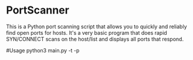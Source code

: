 # PortScanner
This is a Python port scanning script that allows you to quickly and reliably find open ports for hosts. It's a very basic program that does rapid SYN/CONNECT scans on the host/list and displays all ports that respond.

#Usage
python3 main.py -t <target> -p <port>
